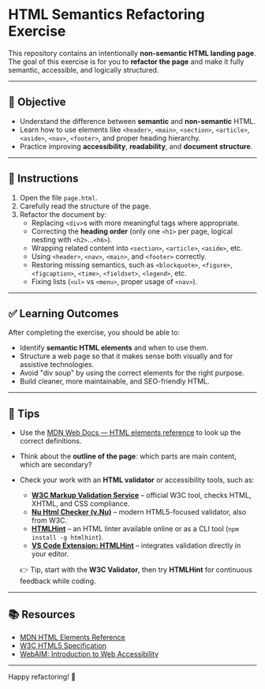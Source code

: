 # HTML Semantics Refactoring Exercise

This repository contains an intentionally **non-semantic HTML landing page**.  
The goal of this exercise is for you to **refactor the page** and make it fully semantic, accessible, and logically structured.

---

## 🎯 Objective

- Understand the difference between **semantic** and **non-semantic** HTML.  
- Learn how to use elements like `<header>`, `<main>`, `<section>`, `<article>`, `<aside>`, `<nav>`, `<footer>`, and proper heading hierarchy.  
- Practice improving **accessibility**, **readability**, and **document structure**.

---

## 📝 Instructions

1. Open the file `page.html`.  
2. Carefully read the structure of the page.  
3. Refactor the document by:
   - Replacing `<div>`s with more meaningful tags where appropriate.  
   - Correcting the **heading order** (only one `<h1>` per page, logical nesting with `<h2>`…`<h6>`).  
   - Wrapping related content into `<section>`, `<article>`, `<aside>`, etc.  
   - Using `<header>`, `<nav>`, `<main>`, and `<footer>` correctly.  
   - Restoring missing semantics, such as `<blockquote>`, `<figure>`, `<figcaption>`, `<time>`, `<fieldset>`, `<legend>`, etc.  
   - Fixing lists (`<ul>` vs `<menu>`, proper usage of `<nav>`).  

---

## ✅ Learning Outcomes

After completing the exercise, you should be able to:

- Identify **semantic HTML elements** and when to use them.  
- Structure a web page so that it makes sense both visually and for assistive technologies.  
- Avoid "div soup" by using the correct elements for the right purpose.  
- Build cleaner, more maintainable, and SEO-friendly HTML.  

---

## 🧭 Tips

- Use the [MDN Web Docs — HTML elements reference](https://developer.mozilla.org/en-US/docs/Web/HTML/Reference/Elements) to look up the correct definitions.  
- Think about the **outline of the page**: which parts are main content, which are secondary?  
- Check your work with an **HTML validator** or accessibility tools, such as:
    - **[W3C Markup Validation Service](https://validator.w3.org/)** – official W3C tool, checks HTML, XHTML, and CSS compliance.  
    - **[Nu Html Checker (v.Nu)](https://validator.w3.org/nu/)** – modern HTML5-focused validator, also from W3C.  
    - **[HTMLHint](https://htmlhint.com/)** – an HTML linter available online or as a CLI tool (`npm install -g htmlhint`).  
    - **[VS Code Extension: HTMLHint](https://marketplace.visualstudio.com/items?itemName=mkaufman.HTMLHint)** – integrates validation directly in your editor.  

    👉 Tip, start with the **W3C Validator**, then try **HTMLHint** for continuous feedback while coding.

    
---

## 📚 Resources

- [MDN HTML Elements Reference](https://developer.mozilla.org/en-US/docs/Web/HTML/Reference/Elements)  
- [W3C HTML5 Specification](https://www.w3.org/TR/html52/)  
- [WebAIM: Introduction to Web Accessibility](https://webaim.org/intro/)  

---

Happy refactoring! 🎉
